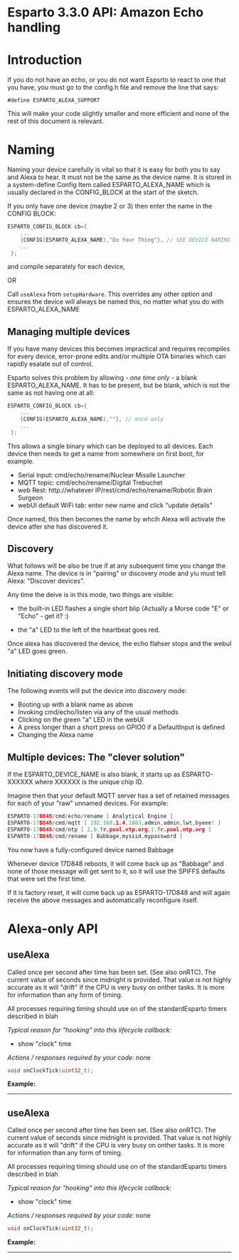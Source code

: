 # Esparto 3.3.0 API: Amazon Echo handling

# Introduction

If you do not have an echo, or you do not want Espsrto to react to one that you have, you must go to the config.h file and remove the line that says:

`#define ESPARTO_ALEXA_SUPPORT`

This will make your code slightly smaller and more efficient and none of the rest of this document is relevant.

# Naming

Naming your device carefully is vital so that it is easy for both you to say and Alexa to hear. It must not be the same as the device name. It is stored in a system-define Config Item called ESPARTO_ALEXA_NAME which is usually declared in the CONFIG_BLOCK at the start of the sketch.

If you only have one device (maybe 2 or 3) then enter the name in the CONFIG BLOCK:

```cpp
ESPARTO_CONFIG_BLOCK cb={
    ...
    {CONFIG(ESPARTO_ALEXA_NAME),"Do Your Thing"}, // SEE DEVICE NAMING BELOW
    ...
 };  
```

and compile separately for each device,

OR

Call `useAlexa` from `setupHardware`. This overrides any other option and ensures the device will always be named this, no matter what you do with ESPARTO_ALEXA_NAME

## Managing multiple devices

If you have many devices this becomes impractical and requires recompiles for every device, error-prone edits and/or multiple OTA binaries which can rapidly esalate out of control.

Esparto solves this problem by allowing - _one time only_ - a blank ESPARTO_ALEXA_NAME. It has to be present, but be blank, which is not the same as not having one at all:

```cpp
ESPARTO_CONFIG_BLOCK cb={
    ...
    {CONFIG(ESPARTO_ALEXA_NAME),""}, // once only
    ...
 };  
```

This allows a single binary which can be deployed to all devices. Each device then needs to get a name from somewhere on first boot, for example.

* Serial input: cmd/echo/rename/Nuclear Missile Launcher
* MQTT topic: cmd/echo/rename/Digital Trebuchet
* web Rest: http://whatever IP/rest/cmd/echo/rename/Robotic Brain Surgeon
* webUI default WiFi tab: enter new name and click "update details"

Once named, this then becomes the name by whcih Alexa will activate the device atfer she has discovered it.

## Discovery

What follows will be also be true if at any subsequent time you change the Alexa name. The device is in "pairing" or discovery mode and yiu must tell Alexa: "Discover devices".

Any time the deive is in this mode, two things are visible:

* the built-in LED flashes a single short blip (Actually a Morse code "E" or "Echo" - get it? :)

* the "a" LED to the left of the heartbeat goes red.

Once alexa has discovered the device, the echo flahser stops and the webuI "a" LED goes green.

## Initiating discovery mode

The following events will put the device into discovery mode:

* Booting up with a blank name as above
* Invoking cmd/echo/listen via any of the usual methods
* Clicking on the green "a" LED in the webUI
* A press longer than a short press on GPIO0 if a DefaultInput is defined
* Changing the Alexa name

## Multiple devices: The "clever solution"

If the ESPARTO_DEVICE_NAME is also blank, it starts up as ESPARTO-XXXXXX where XXXXXX is the unique chip ID.

Imagine then that your default MQTT server has a set of retained messages for each of your "raw" unnamed devices. For example:

```cpp
ESPARTO-17D848/cmd/echo/rename [ Analytical Engine ]
ESPARTO-17D848/cmd/mqtt [ 192.168.1.4,1883,admin,admin,lwt,byeee! ]
ESPARTO-17D848/cmd/ntp [ 2,0.fr.pool.ntp.org,1.fr.pool.ntp.org ]
ESPARTO-17D848/cmd/rename [ Babbage,myssid,mypassword ]
```

You now have a fully-configured device named Babbage

Whenever device 17D848 reboots, it will come back up as "Babbage" and none of those message will get sent to it, so it will use the SPIFFS defaults that were set the first time.

If it is factory reset, it will come back up as ESPARTO-17D848 and will again receive the above messages and automatically reconfigure itself.

# Alexa-only API

## useAlexa

Called once per second after time has been set. (See also onRTC). The current value of seconds since midnight is provided. That value is not highly accurate as it will "drift" if the CPU is very busy on onther tasks. It is more for information than any form of timing.

All processes requiring timing should use on of the standardEsparto timers described in blah

_Typical reason for "hooking" into this lifecycle callback:_

* show "clock" time

_Actions / responses required by your code:_ none

```cpp
void onClockTick(uint32_t);
```

**Example:**

***

## useAlexa

Called once per second after time has been set. (See also onRTC). The current value of seconds since midnight is provided. That value is not highly accurate as it will "drift" if the CPU is very busy on onther tasks. It is more for information than any form of timing.

All processes requiring timing should use on of the standardEsparto timers described in blah

_Typical reason for "hooking" into this lifecycle callback:_

* show "clock" time

_Actions / responses required by your code:_ none

```cpp
void onClockTick(uint32_t);
```

**Example:**
***
